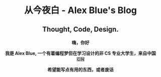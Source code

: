 <h1 align="center">
  从今夜白 - Alex Blue's Blog  
</h1>

<h2 align="center">
  Thought, Code, Design. 
</h2>

<h4 align="center">
嗨，你好

我是 Alex Blue, 一个有着编程梦但在学习设计的非 CS 专业大学生，来自中国 🇨🇳

**希望能写点有用的东西，或者废话**
</h4>


